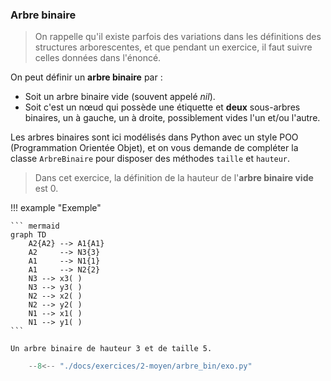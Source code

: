 

### Arbre binaire 


> On rappelle qu'il existe parfois des variations dans les définitions des structures arborescentes, et que pendant un exercice, il faut suivre celles données dans l'énoncé.

On peut définir un **arbre binaire** par :

- Soit un arbre binaire vide (souvent appelé _nil_).
- Soit c'est un nœud qui possède une étiquette et **deux** sous-arbres binaires, un à gauche, un à droite, possiblement vides l'un et/ou l'autre.


Les arbres binaires sont ici modélisés dans Python avec un style POO (Programmation Orientée Objet), et on vous demande de compléter la classe `ArbreBinaire` pour disposer des méthodes `taille` et `hauteur`.

> Dans cet exercice, la définition de la hauteur de l'**arbre binaire vide** est 0.

!!! example "Exemple"

    ``` mermaid
    graph TD
        A2{A2} --> A1{A1}
        A2     --> N3{3}
        A1     --> N1{1}
        A1     --> N2{2}
        N3 --> x3( )
        N3 --> y3( )
        N2 --> x2( )
        N2 --> y2( )
        N1 --> x1( )
        N1 --> y1( )
    ```

    Un arbre binaire de hauteur 3 et de taille 5.


```python
    --8<-- "./docs/exercices/2-moyen/arbre_bin/exo.py"
```


